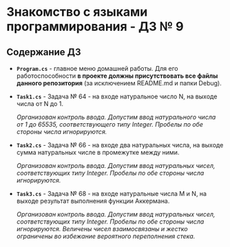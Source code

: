 # Знакомство с языками программирования - ДЗ № 9

## Содержание ДЗ

* **`Program.cs`** - главное меню домашней работы. Для его работоспособности **в проекте должны присутствовать все файлы данного репозитория** (за исключением README.md и папки Debug).

* **`Task1.cs`** - Задача № 64 - на входе натуральное число N, на выходе числа от N до 1.

    _Организован контроль ввода. Допустим ввод натурального числа от 1 до 65535, соответствующего типу Integer. Пробелы по обе стороны числа игнорируются._

* **`Task2.cs`** - Задача № 66 - на входе два натуральных числа, на выходе сумма натуральных числе в промежутке между ними.

    _Организован контроль ввода. Допустим ввод натуральных чисел, соответствующих типу Integer. Пробелы по обе стороны числа игнорируются._

* **`Task3.cs`** - Задача № 68 - на входе натуральные числа M и N, на выходе результат выполнения функции Аккермана.

    _Организован контроль ввода. Допустим ввод натуральных чисел, соответствующих типу Integer. Пробелы по обе стороны числа игнорируются. Величены чисел взаимосвязаны и жестко ограничены во избежание вероятного переполнения стека._


